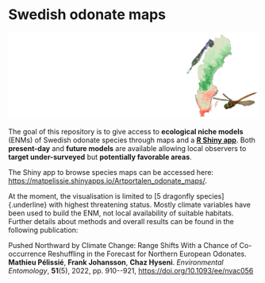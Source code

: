 # Swedish odonate maps

![package badge](Data/strip.png)

The goal of this repository is to give access to **ecological niche models** (ENMs) of Swedish odonate species through maps and a [**R Shiny app**](https://matpelissie.shinyapps.io/Artportalen_odonate_maps/). Both **present-day** and **future models** are available allowing local observers to **target under-surveyed** but **potentially favorable areas**.

The Shiny app to browse species maps can be accessed here: <https://matpelissie.shinyapps.io/Artportalen_odonate_maps/>.

At the moment, the visualisation is limited to [5 dragonfly species]{.underline} with highest threatening status. Mostly climate variables have been used to build the ENM, not local availability of suitable habitats. Further details about methods and overall results can be found in the following publication:

Pushed Northward by Climate Change: Range Shifts With a Chance of Co-occurrence Reshuffling in the Forecast for Northern European Odonates. **Mathieu Pélissié**, **Frank Johansson**, **Chaz Hyseni**. *Environmental Entomology*, **51**(5), 2022, pp. 910--921, <https://doi.org/10.1093/ee/nvac056>
